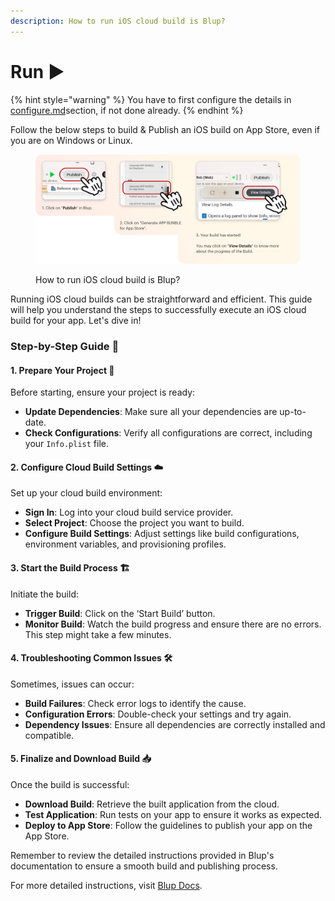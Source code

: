 ```yaml
---
description: How to run iOS cloud build is Blup?
---
```


# Run ▶️

{% hint style="warning" %}
You have to first configure the details in [configure.md](configure.md "mention")section, if not done already.
{% endhint %}

Follow the below steps to build & Publish an iOS build on App Store, even if you are on Windows or Linux.

<figure><img src="../../../.gitbook/assets/iOS cloud publish run.png" alt=""><figcaption><p>How to run iOS cloud build is Blup?</p></figcaption></figure>

Running iOS cloud builds can be straightforward and efficient. This guide will help you understand the steps to successfully execute an iOS cloud build for your app. Let's dive in!

### Step-by-Step Guide 📝

#### 1. Prepare Your Project 📁

Before starting, ensure your project is ready:

* **Update Dependencies**: Make sure all your dependencies are up-to-date.
* **Check Configurations**: Verify all configurations are correct, including your `Info.plist` file.

#### 2. Configure Cloud Build Settings ☁️

Set up your cloud build environment:

* **Sign In**: Log into your cloud build service provider.
* **Select Project**: Choose the project you want to build.
* **Configure Build Settings**: Adjust settings like build configurations, environment variables, and provisioning profiles.

#### 3. Start the Build Process 🏗️

Initiate the build:

* **Trigger Build**: Click on the ‘Start Build’ button.
* **Monitor Build**: Watch the build progress and ensure there are no errors. This step might take a few minutes.

#### 4. Troubleshooting Common Issues 🛠️

Sometimes, issues can occur:

* **Build Failures**: Check error logs to identify the cause.
* **Configuration Errors**: Double-check your settings and try again.
* **Dependency Issues**: Ensure all dependencies are correctly installed and compatible.

#### 5. Finalize and Download Build 📥

Once the build is successful:

* **Download Build**: Retrieve the built application from the cloud.
* **Test Application**: Run tests on your app to ensure it works as expected.
* **Deploy to App Store**: Follow the guidelines to publish your app on the App Store.

Remember to review the detailed instructions provided in Blup's documentation to ensure a smooth build and publishing process.

For more detailed instructions, visit [Blup Docs](https://docs.blup.in/wiki/publish-to-stores-ship/ios-cloud-build/run).

